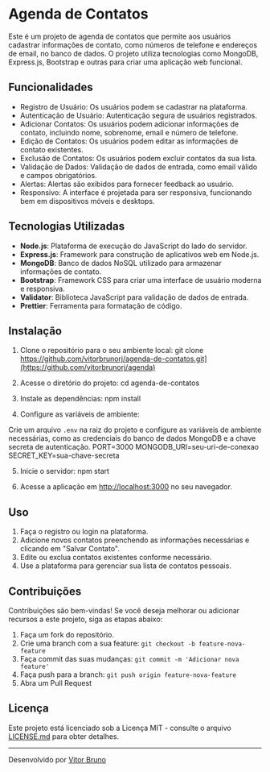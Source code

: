 # Agenda de Contatos

Este é um projeto de agenda de contatos que permite aos usuários cadastrar informações de contato, como números de telefone e endereços de email, no banco de dados. O projeto utiliza tecnologias como MongoDB, Express.js, Bootstrap e outras para criar uma aplicação web funcional.

## Funcionalidades

- Registro de Usuário: Os usuários podem se cadastrar na plataforma.
- Autenticação de Usuário: Autenticação segura de usuários registrados.
- Adicionar Contatos: Os usuários podem adicionar informações de contato, incluindo nome, sobrenome, email e número de telefone.
- Edição de Contatos: Os usuários podem editar as informações de contato existentes.
- Exclusão de Contatos: Os usuários podem excluir contatos da sua lista.
- Validação de Dados: Validação de dados de entrada, como email válido e campos obrigatórios.
- Alertas: Alertas são exibidos para fornecer feedback ao usuário.
- Responsivo: A interface é projetada para ser responsiva, funcionando bem em dispositivos móveis e desktops.

## Tecnologias Utilizadas

- **Node.js**: Plataforma de execução do JavaScript do lado do servidor.
- **Express.js**: Framework para construção de aplicativos web em Node.js.
- **MongoDB**: Banco de dados NoSQL utilizado para armazenar informações de contato.
- **Bootstrap**: Framework CSS para criar uma interface de usuário moderna e responsiva.
- **Validator**: Biblioteca JavaScript para validação de dados de entrada.
- **Prettier**: Ferramenta para formatação de código.

## Instalação

1. Clone o repositório para o seu ambiente local:
   git clone https://github.com/vitorbrunorj/agenda-de-contatos.git](https://github.com/vitorbrunorj/agenda)

2. Acesse o diretório do projeto:
   cd agenda-de-contatos

3. Instale as dependências:
   npm install


4. Configure as variáveis de ambiente:

Crie um arquivo `.env` na raiz do projeto e configure as variáveis de ambiente necessárias, como as credenciais do banco de dados MongoDB e a chave secreta de autenticação.
PORT=3000
MONGODB_URI=seu-uri-de-conexao
SECRET_KEY=sua-chave-secreta


5. Inicie o servidor:
   npm start
   
6. Acesse a aplicação em [http://localhost:3000](http://localhost:3000) no seu navegador.

## Uso

1. Faça o registro ou login na plataforma.
2. Adicione novos contatos preenchendo as informações necessárias e clicando em "Salvar Contato".
3. Edite ou exclua contatos existentes conforme necessário.
4. Use a plataforma para gerenciar sua lista de contatos pessoais.

## Contribuições

Contribuições são bem-vindas! Se você deseja melhorar ou adicionar recursos a este projeto, siga as etapas abaixo:

1. Faça um fork do repositório.
2. Crie uma branch com a sua feature: `git checkout -b feature-nova-feature`
3. Faça commit das suas mudanças: `git commit -m 'Adicionar nova feature'`
4. Faça push para a branch: `git push origin feature-nova-feature`
5. Abra um Pull Request

## Licença

Este projeto está licenciado sob a Licença MIT - consulte o arquivo [LICENSE.md](LICENSE.md) para obter detalhes.

---

Desenvolvido por [Vitor Bruno](https://github.com/vitorbrunorj)





   




   
  
   



